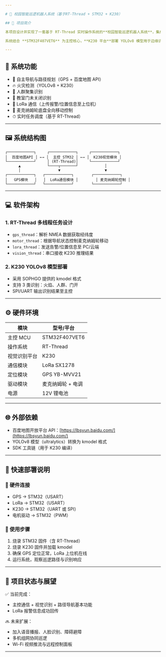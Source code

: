 ```yaml
---

# 📡 校园智能巡逻机器人系统（基于RT-Thread + STM32 + K230）

## 📘 项目简介

本项目设计并实现了一套基于 RT-Thread 实时操作系统的**校园智能巡逻机器人系统**，集成了路径规划、自主导航、视觉识别、远程通信和多功能安全预警能力，具备良好的实用性和扩展性。机器人采用麦克纳姆轮底盘，能实现全向移动控制，适应复杂校园地形。

系统结合 **STM32F407VET6** 为主控核心，**K230 平台**部署 YOLOv8 模型用于边缘识别，GPS 实现定位，LoRa 实现低功耗远距离通信，同时调用百度地图 API 完成巡逻路径规划。

---
```


## 🔧 系统功能

* 🚗 自主导航与路径规划（GPS + 百度地图 API）
* 🔥 火灾检测（YOLOv8 + K230）
* 🧍 人群聚集识别
* 🚪 教室门未关闭识别
* 📡 LoRa 通信（上传报警/位置信息至上位机）
* 🧭 麦克纳姆轮底盘全向移动控制
* ⏱ 实时任务调度（基于 RT-Thread）

---

## 🖼 系统结构图

```
┌────────────┐     ┌────────────┐     ┌────────────┐
│  百度地图API │ ←→ │  主控 STM32 │ ←→ │  K230视觉模块 │
└────────────┘     │ (RT-Thread)│     └────────────┘
      ▲            └────┬───────┘            │
      │                 ▼                    ▼
┌────────────┐   ┌────────────┐        ┌────────────┐
│   GPS模块   │   │  LoRa通信模块 │        │ 麦克纳姆轮控制 │
└────────────┘   └────────────┘        └────────────┘
```

---

## 💻 软件架构

### 1. RT-Thread 多线程任务设计

* `gps_thread`：解析 NMEA 数据获取经纬度
* `motor_thread`：根据导航状态控制麦克纳姆轮移动
* `lora_thread`：发送告警/位置信息至 PC/云端
* `vision_thread`：串口接收 K230 推理结果

### 2. K230 YOLOv8 模型部署

* 采用 SOPHGO 提供的 kmodel 格式
* 支持 3 类识别：火焰、人群、门开
* SPI/UART 输出识别结果至主控

---

## ⚙️ 硬件环境

| 模块     | 型号/平台          |
| ------ | -------------- |
| 主控 MCU | STM32F407VET6  |
| 操作系统   | RT-Thread      |
| 视觉识别平台 | K230    |
| 通信模块   | LoRa SX1278    |
| 定位模块   | GPS YB-MVV21 |
| 驱动模块   | 麦克纳姆轮 + 电调     |
| 电源     | 12V 锂电池        |

---

## 🌐 外部依赖

* 百度地图开放平台 API：[https://lbsyun.baidu.com/](https://lbsyun.baidu.com/)
* YOLOv8 模型（ultralytics）转换为 kmodel 格式
* SDK 工具链（用于 K230 编译）

---

## 🚀 快速部署说明

### 🔌 硬件连接

* GPS → STM32（USART）
* LoRa → STM32（USART）
* K230 → STM32（UART 或 SPI）
* 电机驱动 → STM32（PWM）

### 🧪 使用步骤

1. 烧录 STM32 固件（含 RT-Thread）
2. 烧录 K230 固件并加载 kmodel
3. 确保 GPS 定位正常，LoRa 上位机在线
4. 运行系统，观察巡逻路径与识别响应
---

## 🏁 项目状态与展望

✅ 当前完成：

* 主控通信 + 视觉识别 + 路径导航基本功能
* LoRa 报警信息成功回传

🔜 未来扩展：

* 加入语音播报、人脸识别、障碍避障
* 多机组网协同巡逻
* Wi-Fi 视频推流与远程控制面板

---
